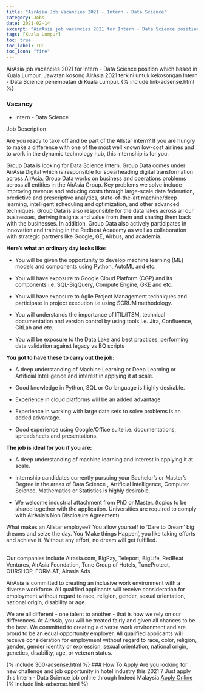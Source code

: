 ```yaml
---
title: "AirAsia Job Vacancies 2021 - Intern - Data Science" 
category: Jobs 
date: 2021-02-14 
excerpt: "AirAsia job vacancies 2021 for Intern - Data Science position which based in Kuala Lumpur. Jawatan kosong AirAsia 2021 terkini untuk kekosongan Intern - Data Science penempatan di Kuala Lumpur" 
tags: [Kuala Lumpur] 
toc: true 
toc_label: TOC 
toc_icon: "fire" 
--- 
```


AirAsia job vacancies 2021 for Intern - Data Science position which based in Kuala Lumpur. Jawatan kosong AirAsia 2021 terkini untuk kekosongan Intern - Data Science penempatan di Kuala Lumpur. 
{% include link-adsense.html %} 
### Vacancy 
- Intern - Data Science 
<div><div><p>Job Description</p><p>
Are you ready to take off and be part of the Allstar intern? If you are hungry to make a difference with one of the most well known low-cost airlines and to work in the dynamic technology hub, this internship is for you.</p><p></p><p>
Group Data is looking for Data Science Intern. Group Data comes under AirAsia Digital which is responsible for spearheading digital transformation across AirAsia. Group Data works on business and operations problems across all entities in the AirAsia Group. Key problems we solve include improving revenue and reducing costs through large-scale data federation, predictive and prescriptive analytics, state-of-the-art machine/deep learning, intelligent scheduling and optimization, and other advanced techniques. Group Data is also responsible for the data lakes across all our businesses, deriving insights and value from them and sharing them back with the businesses. In addition, Group Data also actively participates in innovation and training in the Redbeat Academy as well as collaboration with strategic partners like Google, GE, Airbus, and academia.</p><p></p><p><b>
Here&#8217;s what an ordinary day looks like:</b></p><p></p><ul><li><p>
You will be given the opportunity to develop machine learning (ML) models and components using Python, AutoML and etc.</p></li></ul><ul><li><p>
You will have exposure to Google Cloud Platform (CGP) and its components i.e. SQL-BigQuery, Compute Engine, GKE and etc.</p></li><li><p>
You will have exposure to Agile Project Management techniques and participate in project execution i.e using SCRUM methodology.</p></li><li><p>
You will understands the importance of ITIL/ITSM, technical documentation and version control by using tools i.e. Jira, Confluence, GitLab and etc.</p></li><li><p>
You will be exposure to the Data Lake and best practices, performing data validation against legacy vs BQ scripts</p></li></ul><p></p><p><b>
You got to have these to carry out the job:</b></p><ul><li><p>
A deep understanding of Machine Learning or Deep Learning or Artificial Intelligence and interest in applying it at scale.</p></li><li><p>
Good knowledge in Python, SQL or Go language is highly desirable.</p></li><li><p>
Experience in cloud platforms will be an added advantage.</p></li><li><p>
Experience in working with large data sets to solve problems is an added advantage.</p></li><li><p>
Good experience using Google/Office suite i.e. documentations, spreadsheets and presentations.</p></li></ul><p></p><p><b>
The job is ideal for you if you are:</b></p><ul><li><p>
A deep understanding of machine learning and interest in applying it at scale.</p></li><li><p>
Internship candidates currently pursuing your Bachelor&#8217;s or Master&#8217;s Degree in the areas of Data Science , Artificial Intelligence, Computer Science, Mathematics or Statistics is highly desirable.</p></li><li><p>
We welcome industrial attachment from PhD or Master. (topics to be shared together with the application. Universities are required to comply with AirAsia&#8217;s Non Disclosure Agreement)</p></li></ul><p></p><p>
What makes an Allstar employee? You allow yourself to &#8216;Dare to Dream&#8217; big dreams and seize the day. You &#8216;Make things Happen&#8217;, you like taking efforts and achieve it. Without any effort, no dream will get fulfilled.</p><p></p><p><br>
Our companies include Airasia.com, BigPay, Teleport, BigLife, RedBeat Ventures, AirAsia Foundation, Tune Group of Hotels, TuneProtect, OURSHOP, FORM.AT, Airasia Ads</p><p></p><p>
AirAsia is committed to creating an inclusive work environment with a diverse workforce. All qualified applicants will receive consideration for employment without regard to race, religion, gender, sexual orientation, national origin, disability or age.</p><p>
We are all different - one talent to another - that is how we rely on our differences. At AirAsia, you will be treated fairly and given all chances to be the best. We committed to creating a diverse work environment and are proud to be an equal opportunity employer. All qualified applicants will receive consideration for employment without regard to race, color, religion, gender, gender identity or expression, sexual orientation, national origin, genetics, disability, age, or veteran status.</p></div></div> 
{% include 300-adsense.html %} 
### How To Apply 
Are you looking for new challenge and job opportunity in hotel industry this 2021 ?
Just apply this Intern - Data Science job online through Indeed Malaysia 
<a href="https://malaysia.indeed.com/viewjob?jk=df902844f690f691" class="btn btn--info" target="_blank" rel="nofollow noopenner">Apply Online</a> 
{% include link-adsense.html %} 